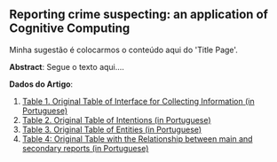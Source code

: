 ## Reporting crime suspecting: an application of Cognitive Computing

Minha sugestão é colocarmos o conteúdo aqui do 'Title Page'.

**Abstract**: Segue o texto aqui....

**Dados do Artigo**:
1. [Table 1. Original Table of Interface for Collecting Information (in Portuguese)](https://github.com/afcosta-ibm/reporting-crime-suspecting/blob/master/table-1.md)
2. [Table 2. Original Table of Intentions (in Portuguese)](https://github.com/afcosta-ibm/reporting-crime-suspecting/blob/master/table-2.md)
3. [Table 3. Original Table of Entities (in Portuguese)](https://github.com/afcosta-ibm/reporting-crime-suspecting/blob/master/table-3.md)
4. [Table 4: Original Table with the Relationship between main and secondary reports (in Portuguese)](https://github.com/afcosta-ibm/reporting-crime-suspecting/blob/master/table-4.md)
